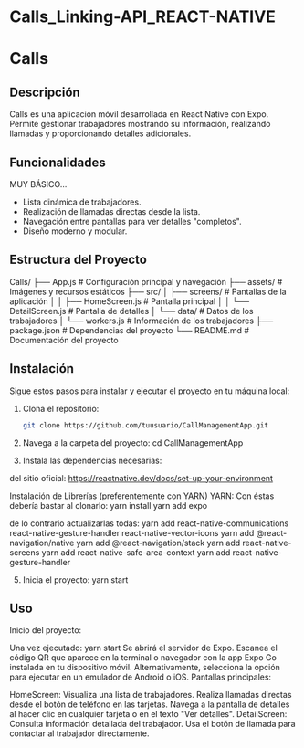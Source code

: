 # Calls_Linking-API_REACT-NATIVE
# Calls

## Descripción

Calls es una aplicación móvil desarrollada en React Native con Expo. Permite gestionar trabajadores mostrando su información, realizando llamadas y proporcionando detalles adicionales.

## Funcionalidades
MUY BÁSICO...
- Lista dinámica de trabajadores.
- Realización de llamadas directas desde la lista.
- Navegación entre pantallas para ver detalles "completos".
- Diseño moderno y modular.

## Estructura del Proyecto
Calls/
├── App.js                  # Configuración principal y navegación
├── assets/                 # Imágenes y recursos estáticos
├── src/
│   ├── screens/            # Pantallas de la aplicación
│   │   ├── HomeScreen.js   # Pantalla principal
│   │   └── DetailScreen.js # Pantalla de detalles
│   └── data/               # Datos de los trabajadores
│       └── workers.js      # Información de los trabajadores
├── package.json            # Dependencias del proyecto
└── README.md               # Documentación del proyecto



## Instalación

Sigue estos pasos para instalar y ejecutar el proyecto en tu máquina local:

1. Clona el repositorio:
   ```bash
   git clone https://github.com/tuusuario/CallManagementApp.git
   
2. Navega a la carpeta del proyecto:
cd CallManagementApp

3. Instala las dependencias necesarias:

del sitio oficial: https://reactnative.dev/docs/set-up-your-environment 

Instalación de Librerías (preferentemente con YARN)
YARN:
Con éstas debería bastar al clonarlo:
yarn install
yarn add expo 

de lo contrario actualizarlas todas:
yarn add react-native-communications react-native-gesture-handler react-native-vector-icons
	yarn add @react-navigation/native
	yarn add @react-navigation/stack
	yarn add react-native-screens
	yarn add react-native-safe-area-context
	yarn add react-native-gesture-handler


5. Inicia el proyecto:
yarn start

## Uso
Inicio del proyecto:

Una vez ejecutado:
yarn start
Se abrirá el servidor de Expo.
Escanea el código QR que aparece en la terminal o navegador con la app Expo Go instalada en tu dispositivo móvil.
Alternativamente, selecciona la opción para ejecutar en un emulador de Android o iOS.
Pantallas principales:

HomeScreen:
Visualiza una lista de trabajadores.
Realiza llamadas directas desde el botón de teléfono en las tarjetas.
Navega a la pantalla de detalles al hacer clic en cualquier tarjeta o en el texto "Ver detalles".
DetailScreen:
Consulta información detallada del trabajador.
Usa el botón de llamada para contactar al trabajador directamente.
